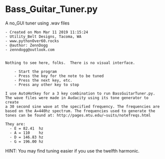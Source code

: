 # Bass_Guitar_Tuner.py
A no_GUI tuner using .wav files

    - Created on Mon Mar 11 2019 11:15:24
    - Utility_Belt Designs, Tacoma, WA
    - www.pythonOver60.rocks
    - @author: ZennDogg
    - zenndogg@outlook.com


    Nothing to see here, folks.  There is no visual interface.

        - Start the program
        - Press the key for the note to be tuned
        - Press the next key, etc.
        - Press any other key to stop

    I use AutoHotkey for a 3 key combination to run BassGuitarTuner.py.
    The wave files were made in Audacity using its tone generator to create
    a 30 second sine wave at the specified frequency. The frequencies are
    based on the A=440hz spectrum. The frequencies used to generate the
    tones can be found at: http://pages.mtu.edu/~suits/notefreqs.html

    They are:
      - E = 82.41  hz
      - A = 110    hz
      - D = 146.83 hz
      - G = 196.00 hz

HINT: You may find tuning easier if you use the twelfth harmonic.
